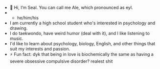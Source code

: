 - 👋 Hi, I’m Seal. You can call me Ale, which pronounced as eyl.
- - he/him/his
- I am currently a high school student who's interested in psychology and drawing.
- I do taekwondo, have weird humor (deal with it), and I like listening to music.
- I'd like to learn about psychology, biology, English, and other things that suit my interests and passion.
- ⚡ Fun fact: dyk that being in love is biochemically the same as having a severe obsessive compulsive disorder? realest shit
